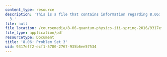 ```yaml
---
content_type: resource
description: 'This is a file that contains information regarding 8.06: Problem set
  3.'
file: null
file_location: /coursemedia/8-06-quantum-physics-iii-spring-2016/9317eff2ecf157802767935b6ee57534_MIT8_06S16_ps3.pdf
file_type: application/pdf
resourcetype: Document
title: '8.06: Problem Set 3'
uid: 9317eff2-ecf1-5780-2767-935b6ee57534
---
```

